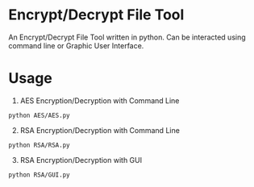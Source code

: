# **Encrypt/Decrypt File Tool**
An Encrypt/Decrypt File Tool written in python. Can be interacted using command line or Graphic User Interface.

# Usage
1. AES Encryption/Decryption with Command Line

```
python AES/AES.py
```

2. RSA Encryption/Decryption with Command Line 

```
python RSA/RSA.py
```

3. RSA Encryption/Decryption with GUI

```
python RSA/GUI.py
```